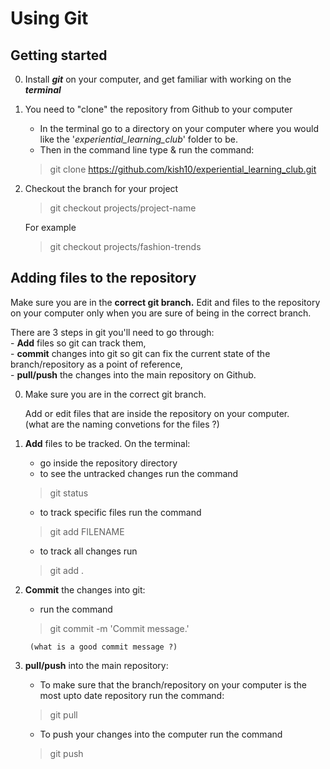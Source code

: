 # Using Git

## Getting started

0. Install _**git**_ on your computer, and get familiar with working on the _**terminal**_

1. You need to "clone" the repository from Github to your computer

    - In the terminal go to a directory on your computer where you would like the '_experiential_learning_club_' folder to be.
    - Then in the command line type & run the command:
    > git clone https://github.com/kish10/experiential_learning_club.git

2. Checkout the branch for your project
    
    > git checkout projects/project-name

    For example
    > git checkout projects/fashion-trends

## Adding files to the repository

Make sure you are in the **correct git branch.** Edit and files to the repository on your computer only when you are sure of being in the correct branch.

There are 3 steps in git you'll need to go through:  
    - **Add** files so git can track them,   
    - **commit** changes into git so git can fix the current state of the branch/repository as a point of reference,  
    - **pull/push** the changes into the main repository on Github.

0. Make sure you are in the correct git branch.    
  
    Add or edit files that are inside the repository on your computer.  
(what are the naming convetions for the files ?)

1. **Add** files to be tracked. On the terminal: 
    - go inside the repository directory
    - to see the untracked changes run the command
    > git status
    - to track specific files run the command
    > git add FILENAME
    - to track all changes run
    > git add .

2. **Commit** the changes into git:
    - run the command 
    > git commit -m 'Commit message.'
    
        (what is a good commit message ?)

3. **pull/push** into the main repository:  
    - To make sure that the branch/repository on your computer is the most upto date repository run the command:
    > git pull
    - To push your changes into the computer run the command
    > git push
